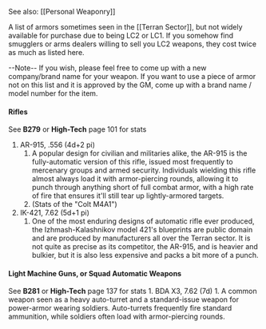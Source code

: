 See also: [[Personal Weaponry]]

A list of armors sometimes seen in the [[Terran Sector]], but not widely available for purchase due to being LC2 or LC1. If you somehow find smugglers or arms dealers willing to sell you LC2 weapons, they cost twice as much as listed here.

--Note--
If you wish, please feel free to come up with a new company/brand name for your weapon. If you want to use a piece of armor not on this list and it is approved by the GM, come up with a brand name / model number for the item.

#### Rifles
See **B279** or **High-Tech** page 101 for stats
1. AR-915, .556 (4d+2 pi)
	1. A popular design for civilian and militaries alike, the AR-915 is the fully-automatic version of this rifle, issued most frequently to mercenary groups and armed security. Individuals wielding this rifle almost always load it with armor-piercing rounds, allowing it to punch through anything short of full combat armor, with a high rate of fire that ensures it'll still tear up lightly-armored targets.
	2. (Stats of the "Colt M4A1")
2. IK-421, 7.62 (5d+1 pi)
	1. One of the most enduring designs of automatic rifle ever produced, the Izhmash-Kalashnikov model 421's blueprints are public domain and are produced by manufacturers all over the Terran sector. It is not quite as precise as its competitor, the AR-915, and is heavier and bulkier, but it is also less expensive and packs a bit more of a punch.
#### Light Machine Guns, or Squad Automatic Weapons
See **B281** or **High-Tech** page 137 for stats
	1. BDA X3, 7.62 (7d)
		1. A common weapon seen as a heavy auto-turret and a standard-issue weapon for power-armor wearing soldiers. Auto-turrets frequently fire standard ammunition, while soldiers often load with armor-piercing rounds.